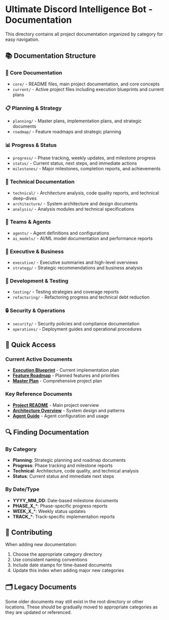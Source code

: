 # Ultimate Discord Intelligence Bot - Documentation

This directory contains all project documentation organized by category for easy navigation.

## 📚 Documentation Structure

### 🎯 **Core Documentation**

- `core/` - README files, main project documentation, and core concepts
- `current/` - Active project files including execution blueprints and current plans

### 📋 **Planning & Strategy**

- `planning/` - Master plans, implementation plans, and strategic documents
- `roadmap/` - Feature roadmaps and strategic planning

### 📊 **Progress & Status**

- `progress/` - Phase tracking, weekly updates, and milestone progress
- `status/` - Current status, next steps, and immediate actions
- `milestones/` - Major milestones, completion reports, and achievements

### 🔧 **Technical Documentation**

- `technical/` - Architecture analysis, code quality reports, and technical deep-dives
- `architecture/` - System architecture and design documents
- `analysis/` - Analysis modules and technical specifications

### 👥 **Teams & Agents**

- `agents/` - Agent definitions and configurations
- `ai_models/` - AI/ML model documentation and performance reports

### 🏢 **Executive & Business**

- `executive/` - Executive summaries and high-level overviews
- `strategy/` - Strategic recommendations and business analysis

### 🧪 **Development & Testing**

- `testing/` - Testing strategies and coverage reports
- `refactoring/` - Refactoring progress and technical debt reduction

### 🔒 **Security & Operations**

- `security/` - Security policies and compliance documentation
- `operations/` - Deployment guides and operational procedures

## 📖 Quick Access

### Current Active Documents

- **[Execution Blueprint](../../current/execution_blueprint.md)** - Current implementation plan
- **[Feature Roadmap](../../current/feature_roadmap.md)** - Planned features and priorities
- **[Master Plan](../../current/understand-cursor-rules.plan.md)** - Comprehensive project plan

### Key Reference Documents

- **[Project README](../../core/README.md)** - Main project overview
- **[Architecture Overview](../../architecture/)** - System design and patterns
- **[Agent Guide](../../agents/)** - Agent configuration and usage

## 🔍 Finding Documentation

### By Category

- **Planning**: Strategic planning and roadmap documents
- **Progress**: Phase tracking and milestone reports
- **Technical**: Architecture, code quality, and technical analysis
- **Status**: Current status and immediate next steps

### By Date/Type

- **YYYY_MM_DD**: Date-based milestone documents
- **PHASE_X_***: Phase-specific progress reports
- **WEEK_X_***: Weekly status updates
- **TRACK_***: Track-specific implementation reports

## 📝 Contributing

When adding new documentation:

1. Choose the appropriate category directory
2. Use consistent naming conventions
3. Include date stamps for time-based documents
4. Update this index when adding major new categories

## 🗂️ Legacy Documents

Some older documents may still exist in the root directory or other locations. These should be gradually moved to appropriate categories as they are updated or referenced.
